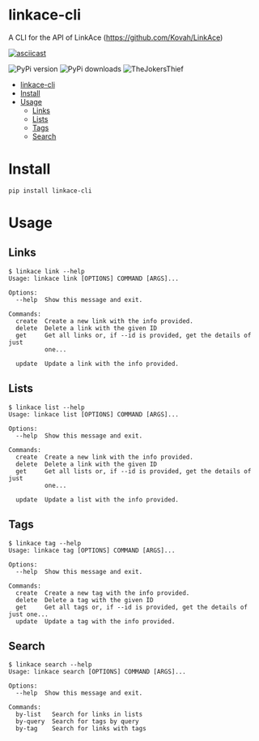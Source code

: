 # linkace-cli
A CLI for the API of LinkAce (https://github.com/Kovah/LinkAce)

[![asciicast](https://asciinema.org/a/UO74II9ajDXaNjbwpmxaFdWZX.svg)](https://asciinema.org/a/UO74II9ajDXaNjbwpmxaFdWZX)

![PyPi version](https://pypip.in/v/linkace-cli/badge.png)
![PyPi downloads](https://pypip.in/d/linkace-cli/badge.png)
![TheJokersThief](https://circleci.com/gh/TheJokersThief/linkace-cli.svg?style=svg)

- [linkace-cli](#linkace-cli)
- [Install](#install)
- [Usage](#usage)
  - [Links](#links)
  - [Lists](#lists)
  - [Tags](#tags)
  - [Search](#search)

# Install

```
pip install linkace-cli
```

# Usage
## Links

```
$ linkace link --help
Usage: linkace link [OPTIONS] COMMAND [ARGS]...

Options:
  --help  Show this message and exit.

Commands:
  create  Create a new link with the info provided.
  delete  Delete a link with the given ID
  get     Get all links or, if --id is provided, get the details of just
          one...

  update  Update a link with the info provided.
```

## Lists

```
$ linkace list --help
Usage: linkace list [OPTIONS] COMMAND [ARGS]...

Options:
  --help  Show this message and exit.

Commands:
  create  Create a new link with the info provided.
  delete  Delete a link with the given ID
  get     Get all lists or, if --id is provided, get the details of just
          one...

  update  Update a list with the info provided.
```

## Tags

```
$ linkace tag --help
Usage: linkace tag [OPTIONS] COMMAND [ARGS]...

Options:
  --help  Show this message and exit.

Commands:
  create  Create a new tag with the info provided.
  delete  Delete a tag with the given ID
  get     Get all tags or, if --id is provided, get the details of just one...
  update  Update a tag with the info provided.
```

## Search

```
$ linkace search --help
Usage: linkace search [OPTIONS] COMMAND [ARGS]...

Options:
  --help  Show this message and exit.

Commands:
  by-list   Search for links in lists
  by-query  Search for tags by query
  by-tag    Search for links with tags
```
